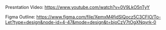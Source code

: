 Presntation Video: https://www.youtube.com/watch?v=0V9LkO5nTyY

Figma Outline: https://www.figma.com/file/XemxM4fjdSlQocz5C3CFIO/To-Let?type=design&node-id=4-47&mode=design&t=bjoCzV7tOgXNqyrk-0
